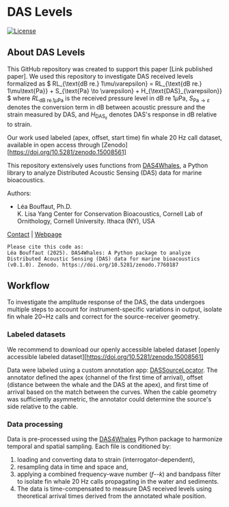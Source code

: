 # DAS Levels

[![License](https://img.shields.io/badge/License-CC%20BY--NC--SA%204.0-blue)](https://creativecommons.org/licenses/by-nc-sa/4.0/)

<!-- SPHINX-START -->
## About DAS Levels 
This GitHub repository was created to support this paper [Link published paper].
We used this repository to investigate DAS received levels formalized as 
$ RL_{\text{dB re.} 1\mu\varepsilon}  = 
RL_{\text{dB re.} 1\mu\text{Pa}} + 
S_{\text{Pa} \to \varepsilon} + 
H_{\text{DAS}_{\varepsilon}}
$
where $RL_{\text{dB re.} 1\mu \text{Pa}}$ is the received pressure level in dB re 1$\mu$Pa, 
$S_{\text{Pa} \to \varepsilon}$ denotes the conversion term in dB between acoustic pressure and the strain 
measured by DAS, and $H_{\text{DAS}_{\varepsilon}}$ denotes DAS's response in dB relative to strain.

Our work used labeled (apex, offset, start time) fin whale 20 Hz call dataset, available in open access through 
[Zenodo][https://doi.org/10.5281/zenodo.15008561]

This repository extensively uses functions from [DAS4Whales](https://github.com/DAS4Whales/DAS4Whales), a Python library to analyze 
Distributed Acoustic Sensing (DAS) data for marine bioacoustics.

Authors: 
- Léa Bouffaut, Ph.D.   
K. Lisa Yang Center for Conservation Bioacoustics, Cornell Lab of Ornithology, Cornell University. Ithaca (NY), USA

[Contact](mailto:lea.bouffaut@cornell.edu) | [Webpage](https://www.birds.cornell.edu/ccb/lea-bouffaut/)


```{note}
Please cite this code as:   
Léa Bouffaut (2025). DAS4Whales: A Python package to analyze Distributed Acoustic Sensing (DAS) data for marine bioacoustics (v0.1.0). Zenodo. https://doi.org/10.5281/zenodo.7760187
```

## Workflow 
To investigate the amplitude response of the DAS, the data undergoes multiple steps to account 
for instrument-specific variations in output, isolate fin whale 20~Hz calls and correct for 
the source-receiver geometry. 

### Labeled datasets
We recommend to download our openly accessible labeled dataset [openly accessible labeled dataset][https://doi.org/10.5281/zenodo.15008561]

Data were labeled using a custom annotation app: [DASSourceLocator](https://github.com/leabouffaut/DASSourceLocator). 
The annotator defined the apex (channel of the first time of arrival), offset (distance between the whale and the 
DAS at the apex), and first time of arrival based on the match between the curves. When the cable geometry was 
sufficiently asymmetric, the annotator could determine the source's side relative to the cable.

### Data processing
Data is pre-processed using the [DAS4Whales](https://github.com/DAS4Whales/DAS4Whales) Python package to 
harmonize temporal and spatial sampling. Each file is conditioned by:
1. loading and converting data to strain (interrogator-dependent),
2. resampling data in time and space and, 
3. applying a combined frequency-wave number ($f$--$k$) and bandpass filter
to isolate fin whale 20 Hz calls propagating in the water and sediments.
4. The data is time-compensated to measure DAS received levels using theoretical arrival 
times derived from the annotated whale position.
